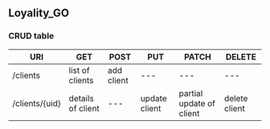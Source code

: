 ## Loyality_GO


### CRUD table

| URI               | GET | POST | PUT | PATCH | DELETE |
| ---               | --- | --- | --- | --- | --- |
| /clients            |list of clients|add client|---|---|---|
| /clients/{uid}      |details of client|---|update client|partial update of client|delete client|        
